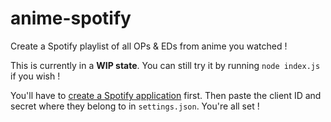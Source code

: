 # anime-spotify
Create a Spotify playlist of all OPs &amp; EDs from anime you watched !

This is currently in a **WIP state**. You can still try it by running `node index.js` if you wish !

You'll have to [create a Spotify application](https://developer.spotify.com/dashboard/applications) first. Then paste the client ID and secret where they belong to in `settings.json`. You're all set !
